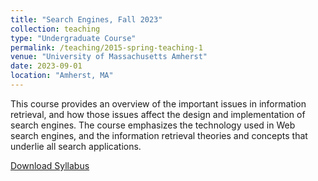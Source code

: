 ```yaml
---
title: "Search Engines, Fall 2023"
collection: teaching
type: "Undergraduate Course"
permalink: /teaching/2015-spring-teaching-1
venue: "University of Massachusetts Amherst"
date: 2023-09-01
location: "Amherst, MA"
---
```


This course provides an overview of the important issues in information retrieval, and how those issues affect the design and implementation of search engines.  The course emphasizes the technology used in Web search engines, and the information retrieval theories and concepts that underlie all search applications.  

[Download Syllabus](http://montazerali.github.io/files/COMPSCI_446_F23_Montazer.pdf)

<!--
Heading 1
======
[Download Syllabus](http://academicpages.github.io/files/COMPSCI_446_F23_Montazer.pdf)
Heading 2
======

Heading 3
======
-->
